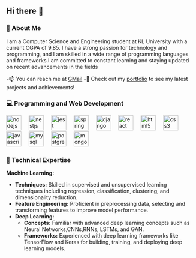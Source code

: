 ## Hi there 👋

### 🚀 About Me
I am a Computer Science and Engineering student at KL University with a current CGPA of 9.85. I have a strong passion for technology and programming, and I am skilled in a wide range of programming languages and frameworks.I am committed to constant learning and staying updated on recent advancements in the fields

-📫 You can reach me at <a href="mailto:2100031890cseh@gmail.com">GMail</a>
-📢 Check out my [portfolio](https://revanthc.netlify.app) to see my latest projects and achievements!

 

### 💻 Programming and Web Development
<div align="left">
  <img src="https://cdn.jsdelivr.net/gh/devicons/devicon/icons/c/c-original.svg" height="40" alt="nodejs logo"  />
  <img width="12" />
  <img src="https://cdn.jsdelivr.net/gh/devicons/devicon/icons/java/java-original.svg" height="40" alt="nestjs logo"  />
  <img width="12" />
  <img src="https://cdn.jsdelivr.net/gh/devicons/devicon/icons/python/python-original.svg" height="40" alt="jest logo"  />
  <img width="12" />
  <img src="https://cdn.jsdelivr.net/gh/devicons/devicon/icons/spring/spring-original.svg" height="40" alt="spring logo"  />
  <img width="12" />
  <img src="https://cdn.jsdelivr.net/gh/devicons/devicon/icons/django/django-plain.svg" height="40" alt="django logo"  />
  <img width="12" />
  <img src="https://cdn.jsdelivr.net/gh/devicons/devicon/icons/react/react-original.svg" height="40" alt="react logo"  />
  <img width="12" />
  <img src="https://cdn.jsdelivr.net/gh/devicons/devicon/icons/html5/html5-original.svg" height="40" alt="html5 logo"  />
  <img width="12" />
  <img src="https://cdn.jsdelivr.net/gh/devicons/devicon/icons/css3/css3-original.svg" height="40" alt="css3 logo"  />
  <img width="12" />
  <img src="https://cdn.jsdelivr.net/gh/devicons/devicon/icons/javascript/javascript-original.svg" height="40" alt="javascript logo"  />
  <img width="12" />
  <img src="https://cdn.jsdelivr.net/gh/devicons/devicon/icons/mysql/mysql-original.svg" height="40" alt="mysql logo"  />
  <img width="12" />
  <img src="https://cdn.jsdelivr.net/gh/devicons/devicon/icons/postgresql/postgresql-original.svg" height="40" alt="postgresql logo"  />
  <img width="12" />
  <img src="https://cdn.jsdelivr.net/gh/devicons/devicon/icons/mongodb/mongodb-original.svg" height="40" alt="mongodb logo"  />
  <img width="12" />
</div>


### 🧠 Technical Expertise
**Machine Learning:** 
  - **Techniques:** Skilled in supervised and unsupervised learning techniques including regression, classification, clustering, and dimensionality reduction.
  - **Feature Engineering:** Proficient in preprocessing data, selecting and transforming features to improve model performance.
- **Deep Learning:** 
  - **Concepts:** Familiar with advanced deep learning concepts such as Neural Networks,CNNs,RNNs, LSTMs, and GAN.
  - **Frameworks:** Experienced with deep learning frameworks like TensorFlow and Keras for building, training, and deploying deep learning models.
